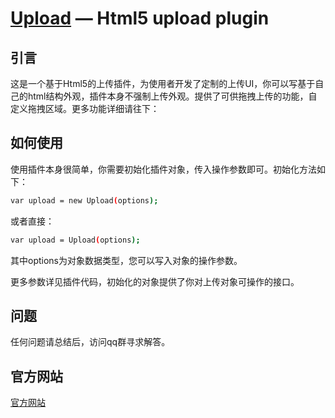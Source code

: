 [Upload](https://github.com/jnxyx/upload) — Html5 upload plugin
==================================================


引言
--------------------------------------

这是一个基于Html5的上传插件，为使用者开发了定制的上传UI，你可以写基于自己的html结构外观，插件本身不强制上传外观。提供了可供拖拽上传的功能，自定义拖拽区域。更多功能详细请往下：


如何使用
--------------------------------------

使用插件本身很简单，你需要初始化插件对象，传入操作参数即可。初始化方法如下：

```bash
var upload = new Upload(options);
```
或者直接：

```bash
var upload = Upload(options);
```

其中options为对象数据类型，您可以写入对象的操作参数。

<!-- ```bash
options = {
	 element          //上传标签对象       [必填]
	 ,
	 url              //上传地址           [必填]
	 ,
	 success          //上传成功回调       [选填]
	 ,
	 error            //上传失败回调       [选填]
	 ,
	 progress         //上传进度回调       [选填]
	 ,
	 dragElement      //拖拽容器对象       [选填]
	 ,
	 dragClass        //拖拽样式           [选填]
	 ,
	  
	 uploadContainer  //上传回调容器       [选填]
	 ,
	 uploadTemp       //上传模板           [选填]
	 ,
	 
	 ext              //允许上传文件格式   [选填] 
	 ,
	 size             //允许上传文件大小   [选填] 
	 ,
	 validateCallBack //上传文件验证失败回调[选填] 
	 ,
	 
	 files            //当前所有文件（函数)[选填] --- 待开发
};
``` -->

更多参数详见插件代码，初始化的对象提供了你对上传对象可操作的接口。

问题
--------------------------------------
任何问题请总结后，访问qq群寻求解答。

官方网站
--------------------------------------
[官方网站](https://github.com/jnxyx)